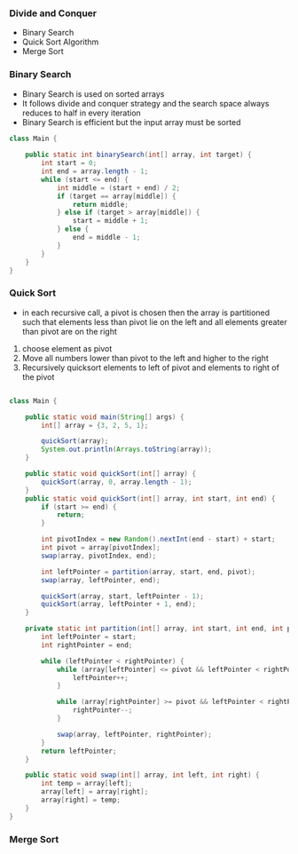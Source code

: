 ### Divide and Conquer
- Binary Search
- Quick Sort Algorithm
- Merge Sort


### Binary Search
- Binary Search is used on sorted arrays
- It follows divide and conquer strategy and the search space always reduces to half in every iteration
- Binary Search is efficient but the input array must be sorted

```java
class Main {
    
    public static int binarySearch(int[] array, int target) {
        int start = 0;
        int end = array.length - 1;
        while (start <= end) {
            int middle = (start + end) / 2;
            if (target == array[middle]) {
                return middle;
            } else if (target > array[middle]) {
                start = middle + 1;
            } else {
                end = middle - 1;
            }
        }
    }
}
```

### Quick Sort
- in each recursive call, a pivot is chosen then the array is partitioned such that elements less
than pivot lie on the left and all elements greater than pivot are on the right
1. choose element as pivot
2. Move all numbers lower than pivot to the left and higher to the right
3. Recursively quicksort elements to left of pivot and elements to right of the pivot


```java

class Main {

    public static void main(String[] args) {
        int[] array = {3, 2, 5, 1};

        quickSort(array);
        System.out.println(Arrays.toString(array));
    }

    public static void quickSort(int[] array) {
        quickSort(array, 0, array.length - 1);
    }
    public static void quickSort(int[] array, int start, int end) {
        if (start >= end) {
            return;
        }

        int pivotIndex = new Random().nextInt(end - start) + start;
        int pivot = array[pivotIndex];
        swap(array, pivotIndex, end);

        int leftPointer = partition(array, start, end, pivot);
        swap(array, leftPointer, end);

        quickSort(array, start, leftPointer - 1);
        quickSort(array, leftPointer + 1, end);
    }

    private static int partition(int[] array, int start, int end, int pivot) {
        int leftPointer = start;
        int rightPointer = end;

        while (leftPointer < rightPointer) {
            while (array[leftPointer] <= pivot && leftPointer < rightPointer) {
                leftPointer++;
            }

            while (array[rightPointer] >= pivot && leftPointer < rightPointer) {
                rightPointer--;
            }

            swap(array, leftPointer, rightPointer);
        }
        return leftPointer;
    }

    public static void swap(int[] array, int left, int right) {
        int temp = array[left];
        array[left] = array[right];
        array[right] = temp;
    }
}

```

### Merge Sort


